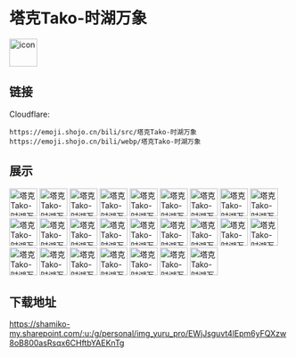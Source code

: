 # 塔克Tako-时湖万象
<img src="https://emoji.shojo.cn/bili/src/塔克Tako-时湖万象/icon.png" width="50" height="50" alt="icon">

## 链接
Cloudflare:
```
https://emoji.shojo.cn/bili/src/塔克Tako-时湖万象
https://emoji.shojo.cn/bili/webp/塔克Tako-时湖万象
```
## 展示
<img src="https://emoji.shojo.cn/bili/src/塔克Tako-时湖万象/塔克Tako-时湖万象-不关我事.png" width="50" height="50" alt="塔克Tako-时湖万象-不关我事">
<img src="https://emoji.shojo.cn/bili/src/塔克Tako-时湖万象/塔克Tako-时湖万象-不满意？.png" width="50" height="50" alt="塔克Tako-时湖万象-不满意？">
<img src="https://emoji.shojo.cn/bili/src/塔克Tako-时湖万象/塔克Tako-时湖万象-呃呃OK.png" width="50" height="50" alt="塔克Tako-时湖万象-呃呃OK">
<img src="https://emoji.shojo.cn/bili/src/塔克Tako-时湖万象/塔克Tako-时湖万象-哈啊？.png" width="50" height="50" alt="塔克Tako-时湖万象-哈啊？">
<img src="https://emoji.shojo.cn/bili/src/塔克Tako-时湖万象/塔克Tako-时湖万象-哈哈.png" width="50" height="50" alt="塔克Tako-时湖万象-哈哈">
<img src="https://emoji.shojo.cn/bili/src/塔克Tako-时湖万象/塔克Tako-时湖万象-好鸭.png" width="50" height="50" alt="塔克Tako-时湖万象-好鸭">
<img src="https://emoji.shojo.cn/bili/src/塔克Tako-时湖万象/塔克Tako-时湖万象-监工.png" width="50" height="50" alt="塔克Tako-时湖万象-监工">
<img src="https://emoji.shojo.cn/bili/src/塔克Tako-时湖万象/塔克Tako-时湖万象-瞄.png" width="50" height="50" alt="塔克Tako-时湖万象-瞄">
<img src="https://emoji.shojo.cn/bili/src/塔克Tako-时湖万象/塔克Tako-时湖万象-男瓜.png" width="50" height="50" alt="塔克Tako-时湖万象-男瓜">
<img src="https://emoji.shojo.cn/bili/src/塔克Tako-时湖万象/塔克Tako-时湖万象-难绷.png" width="50" height="50" alt="塔克Tako-时湖万象-难绷">
<img src="https://emoji.shojo.cn/bili/src/塔克Tako-时湖万象/塔克Tako-时湖万象-你抱井吧.png" width="50" height="50" alt="塔克Tako-时湖万象-你抱井吧">
<img src="https://emoji.shojo.cn/bili/src/塔克Tako-时湖万象/塔克Tako-时湖万象-你最好是.png" width="50" height="50" alt="塔克Tako-时湖万象-你最好是">
<img src="https://emoji.shojo.cn/bili/src/塔克Tako-时湖万象/塔克Tako-时湖万象-请用茶.png" width="50" height="50" alt="塔克Tako-时湖万象-请用茶">
<img src="https://emoji.shojo.cn/bili/src/塔克Tako-时湖万象/塔克Tako-时湖万象-求求.png" width="50" height="50" alt="塔克Tako-时湖万象-求求">
<img src="https://emoji.shojo.cn/bili/src/塔克Tako-时湖万象/塔克Tako-时湖万象-惹.png" width="50" height="50" alt="塔克Tako-时湖万象-惹">
<img src="https://emoji.shojo.cn/bili/src/塔克Tako-时湖万象/塔克Tako-时湖万象-收收味.png" width="50" height="50" alt="塔克Tako-时湖万象-收收味">
<img src="https://emoji.shojo.cn/bili/src/塔克Tako-时湖万象/塔克Tako-时湖万象-我抱井了.png" width="50" height="50" alt="塔克Tako-时湖万象-我抱井了">
<img src="https://emoji.shojo.cn/bili/src/塔克Tako-时湖万象/塔克Tako-时湖万象-我碟.png" width="50" height="50" alt="塔克Tako-时湖万象-我碟">
<img src="https://emoji.shojo.cn/bili/src/塔克Tako-时湖万象/塔克Tako-时湖万象-我先哭.png" width="50" height="50" alt="塔克Tako-时湖万象-我先哭">
<img src="https://emoji.shojo.cn/bili/src/塔克Tako-时湖万象/塔克Tako-时湖万象-小丑.png" width="50" height="50" alt="塔克Tako-时湖万象-小丑">
<img src="https://emoji.shojo.cn/bili/src/塔克Tako-时湖万象/塔克Tako-时湖万象-削发为尼.png" width="50" height="50" alt="塔克Tako-时湖万象-削发为尼">
<img src="https://emoji.shojo.cn/bili/src/塔克Tako-时湖万象/塔克Tako-时湖万象-怨.png" width="50" height="50" alt="塔克Tako-时湖万象-怨">
<img src="https://emoji.shojo.cn/bili/src/塔克Tako-时湖万象/塔克Tako-时湖万象-栽种.png" width="50" height="50" alt="塔克Tako-时湖万象-栽种">
<img src="https://emoji.shojo.cn/bili/src/塔克Tako-时湖万象/塔克Tako-时湖万象-猪瘾犯了.png" width="50" height="50" alt="塔克Tako-时湖万象-猪瘾犯了">
<img src="https://emoji.shojo.cn/bili/src/塔克Tako-时湖万象/塔克Tako-时湖万象-呲牙咧嘴.png" width="50" height="50" alt="塔克Tako-时湖万象-呲牙咧嘴">

## 下载地址

https://shamiko-my.sharepoint.com/:u:/g/personal/img_yuru_pro/EWjJsguvt4lEpm6yFQXzw8oB800asRsqx6CHftbYAEKnTg